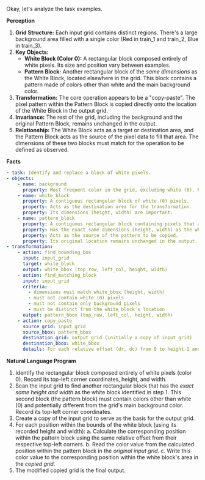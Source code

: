 Okay, let's analyze the task examples.

**Perception**

1.  **Grid Structure:** Each input grid contains distinct regions. There's a large background area filled with a single color (Red in train_1 and train_2, Blue in train_3).
2.  **Key Objects:**
    *   **White Block (Color 0):** A rectangular block composed entirely of white pixels. Its size and position vary between examples.
    *   **Pattern Block:** Another rectangular block of the *same dimensions* as the White Block, located elsewhere in the grid. This block contains a pattern made of colors other than white and the main background color.
3.  **Transformation:** The core operation appears to be a "copy-paste". The pixel pattern within the Pattern Block is copied directly onto the location of the White Block in the output grid.
4.  **Invariance:** The rest of the grid, including the background and the original Pattern Block, remains unchanged in the output.
5.  **Relationship:** The White Block acts as a target or destination area, and the Pattern Block acts as the source of the pixel data to fill that area. The dimensions of these two blocks must match for the operation to be defined as observed.

**Facts**


```yaml
- task: Identify and replace a block of white pixels.
- objects:
    - name: background
      property: Most frequent color in the grid, excluding white (0). Remains unchanged.
    - name: white_block
      property: A contiguous rectangular block of white (0) pixels.
      property: Acts as the destination area for the transformation.
      property: Its dimensions (height, width) are important.
    - name: pattern_block
      property: A contiguous rectangular block containing pixels that are not white (0) and not the background color.
      property: Has the exact same dimensions (height, width) as the white_block.
      property: Acts as the source of the pattern to be copied.
      property: Its original location remains unchanged in the output.
- transformation:
    - action: find_bounding_box
      input: input_grid
      target: white_block
      output: white_bbox (top_row, left_col, height, width)
    - action: find_matching_block
      input: input_grid
      criteria:
        - dimensions must match white_bbox (height, width)
        - must not contain white (0) pixels
        - must not contain only background pixels
        - must be distinct from the white_block's location
      output: pattern_bbox (top_row, left_col, height, width)
    - action: copy_paste
      source_grid: input_grid
      source_bbox: pattern_bbox
      destination_grid: output_grid (initially a copy of input_grid)
      destination_bbox: white_bbox
      details: For each relative offset (dr, dc) from 0 to height-1 and 0 to width-1, the pixel at (white_bbox.top_row + dr, white_bbox.left_col + dc) in the output_grid is set to the value of the pixel at (pattern_bbox.top_row + dr, pattern_bbox.left_col + dc) in the input_grid.
```


**Natural Language Program**

1.  Identify the rectangular block composed entirely of white pixels (color 0). Record its top-left corner coordinates, height, and width.
2.  Scan the input grid to find another rectangular block that has the *exact same height and width* as the white block identified in step 1. This second block (the pattern block) must contain colors other than white (0) and potentially different from the grid's main background color. Record its top-left corner coordinates.
3.  Create a copy of the input grid to serve as the basis for the output grid.
4.  For each position within the bounds of the white block (using its recorded height and width):
    a.  Calculate the corresponding position within the pattern block using the same relative offset from their respective top-left corners.
    b.  Read the color value from the calculated position within the pattern block in the *original input grid*.
    c.  Write this color value to the corresponding position within the white block's area in the *copied grid*.
5.  The modified copied grid is the final output.